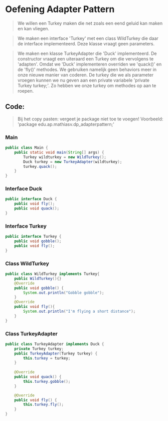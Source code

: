 # Oefening Adapter Pattern
> We willen een Turkey maken die net zoals een eend geluid kan maken en kan vliegen.

> We maken een interface 'Turkey' met een class WildTurkey die daar de interface implementeerd. Deze klasse vraagt geen parameters.

> We maken een klasse TurkeyAdapter die 'Duck' implementeerd. De constructor vraagt een uiteraard een Turkey om die vervolgens te 'adapten'. Omdat we 'Duck' implementeren overriden we 'quack()' en de 'fly()' methodes. We gebruiken namelijk geen behaviors meer in onze nieuwe manier van coderen. De turkey die we als parameter vroegen kunnen we nu geven aan een private variabele 'private Turkey turkey;'. Zo hebben we onze turkey om methodes op aan te roepen. 

## Code:
> Bij het copy pasten: vergeet je package niet toe te voegen!
> Voorbeeld: 'package edu.ap.mathiasv.dp_adapterpattern;'

### Main
```java
public class Main {
    public static void main(String[] args) {
        Turkey wildturkey = new WildTurkey();
        Duck turkey = new TurkeyAdapter(wildturkey);
		turkey.quack();
    }
}
```
### Interface Duck
```java
public interface Duck {
    public void fly();
    public void quack();
}
```
### Interface Turkey
```java
public interface Turkey {
    public void gobble();
    public void fly();
}
```
### Class WildTurkey
```java
public class WildTurkey implements Turkey{
    public WildTurkey(){}
    @Override
    public void gobble() {
        System.out.println("Gobble gobble");
    }
    @Override
    public void fly(){
        System.out.println("I'm flying a short distance");
    }
}
```
### Class TurkeyAdapter
```java
public class TurkeyAdapter implements Duck {
    private Turkey turkey;
    public TurkeyAdapter(Turkey turkey) {
        this.turkey = turkey;
    }
    
    @Override
    public void quack() {
        this.turkey.gobble();
    }

    @Override
    public void fly() {
        this.turkey.fly();
    }
}
```